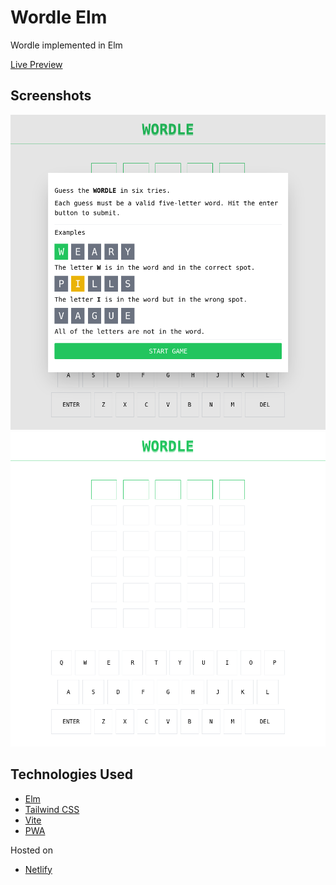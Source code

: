 # Wordle Elm

Wordle implemented in Elm

[Live Preview](https://wordle-elm.netlify.app/)

## Screenshots

![1](./screenshot/1.png)
![2](./screenshot/2.png)

## Technologies Used

- [Elm](https://elm-lang.org/)
- [Tailwind CSS](https://tailwindcss.com/)
- [Vite](https://vitejs.dev/)
- [PWA](https://web.dev/progressive-web-apps/)

Hosted on

- [Netlify](https://www.netlify.com/)
